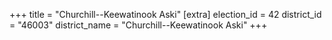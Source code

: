 +++
title = "Churchill--Keewatinook Aski"
[extra]
election_id = 42
district_id = "46003"
district_name = "Churchill--Keewatinook Aski"
+++
